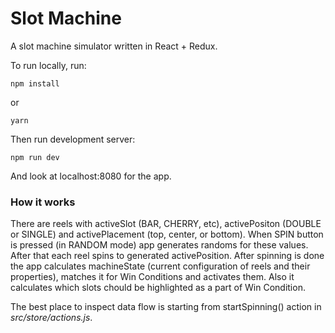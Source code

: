 # Slot Machine
A slot machine simulator written in React + Redux.

To run locally, run:
```
npm install
```
or
```
yarn
```

Then run development server:
```
npm run dev
```
And look at localhost:8080 for the app.

### How it works
There are reels with activeSlot (BAR, CHERRY, etc), activePositon (DOUBLE or SINGLE) and activePlacement (top, center, or bottom). When SPIN button is pressed (in RANDOM mode) app generates randoms for these values. After that each reel spins to generated activePosition. After spinning is done the app calculates machineState (current configuration of reels and their properties), matches it for Win Conditions and activates them. Also it calculates which slots chould be highlighted as a part of Win Condition.

The best place to inspect data flow is starting from startSpinning() action in *src/store/actions.js*.
